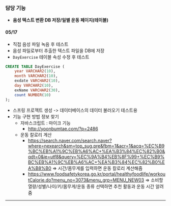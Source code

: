 ### 담당 기능

* **음성 텍스트 변환 DB 저장/일별 운동 페이지(테이블)**



#### 05/17

* 직접 음성 파일 녹음 후 테스트
* 음성 파일로부터 추출한 텍스트 파일을 DB에 저장
* `DayExercise` 테이블 속성 수정 후 테스트

```sql
CREATE TABLE DayExercise (
    year VARCHAR2(10),
    month VARCHAR2(10),
    exdate VARCHAR2(10),
    day VARCHAR2(10),
    exName VARCHAR2(30),
    count NUMBER(10)
);
```

* 스프링 프로젝트 생성 -> 데이터베이스의 데이터 불러오기 테스트용
* 기능 구현 방법 정보 찾기
  * 자바스크립트 : 마이크 기능
    * http://yoonbumtae.com/?p=2486
  * 운동 칼로리 계산
    * https://search.naver.com/search.naver?where=nexearch&sm=top_sug.pre&fbm=1&acr=1&acq=%EC%B9%BC%EB%A1%9C%EB%A6%AC+%EA%B3%84%EC%82%B0&qdt=0&ie=utf8&query=%EC%9A%B4%EB%8F%99+%EC%B9%BC%EB%A1%9C%EB%A6%AC+%EA%B3%84%EC%82%B0%EA%B8%B0 => 시간/몸무게를 입력하면 운동 칼로리 계산해줌
    * https://www.foodsafetykorea.go.kr/portal/healthyfoodlife/workoutCalorie.do?menu_no=3073&menu_grp=MENU_NEW03 => 소비할 열량/성별/나이/키/몸무게/운동 종류 선택하면 추천 활동과 운동 시간 알려줌

-----

